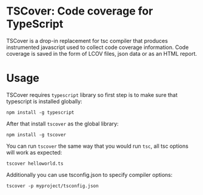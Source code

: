 # TSCover: Code coverage for TypeScript

TSCover is a drop-in replacement for tsc compiler that produces instrumented javascript used to collect code coverage information. Code coverage is saved in the form of LCOV files, json data or as an HTML report.

# Usage

TSCover requires `typescript` library so first step is to make sure that typescript is installed globally:

	npm install -g typescript

After that install `tscover` as the global library:

	npm install -g tscover

You can run `tscover` the same way that you would run `tsc`, all tsc options will work as expected:

	tscover helloworld.ts

Additionally you can use tsconfig.json to specify compiler options:

	tscover -p myproject/tsconfig.json

